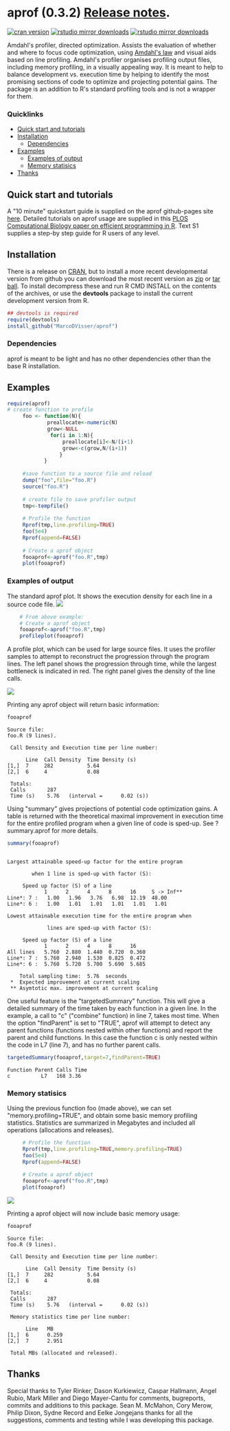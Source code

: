 aprof (0.3.2) [Release notes](http://marcodvisser.github.io/aprof/).
=====

[![cran version](http://www.r-pkg.org/badges/version/aprof)](http://cran.rstudio.com/web/packages/aprof)
[![rstudio mirror downloads](http://cranlogs.r-pkg.org/badges/aprof?color=E664A4)](https://github.com/metacran/cranlogs.app)
[![rstudio mirror downloads](http://cranlogs.r-pkg.org/badges/grand-total/aprof?color=333FFF)](https://github.com/metacran/cranlogs.app)



Amdahl's profiler, directed optimization.
Assists the evaluation of whether and where to focus code optimization, using [Amdahl's law](https://en.wikipedia.org/wiki/Amdahl%27s_law) and visual aids based on line profiling. Amdahl's profiler organises profiling output files, including memory profiling, in a visually appealing way. It is meant to help to balance development vs. execution time by helping to identify the most promising sections of code to optimize and projecting potential gains. The package is an addition to R's standard profiling tools and is not a wrapper for them.

### Quicklinks

-   [Quick start and tutorials](#quick-start-and-tutorials)
-   [Installation](#the-online-code-files-from-s1-text)
	-   [Dependencies](#dependencies)
-   [Examples](#examples)
    -   [Examples of output](#examples-of-output)
    -   [Memory statisics](#memory-statisics)
-   [Thanks](#thanks)
  

## Quick start and tutorials

A "10 minute" quickstart guide is supplied on the aprof github-pages site [here](http://marcodvisser.github.io/aprof/Quickstart.html). Detailed tutorials on aprof usage are supplied in this [PLOS Computational Biology paper on efficient programming in R](http://journals.plos.org/ploscompbiol/article?id=10.1371/journal.pcbi.1004140). Text S1 supplies a step-by step guide for R users of any level.


## Installation

There is a release on [CRAN](http://cran.r-project.org/web/packages/aprof/index.html),
but to install a more recent developmental version from github you can download the most recent version as [zip](https://github.com/MarcoDVisser/aprof/zipball/master) 
or [tar ball](https://github.com/MarcoDVisser/aprof/tarball/master).
To install decompress these and run R CMD INSTALL on the contents of the archives, or use the **devtools** package to install the current development version from R.


```r
## devtools is required
require(devtools)
install_github("MarcoDVisser/aprof")
```
### Dependencies

aprof is meant to be light and has no other dependencies other than the base R installation.

## Examples

```r
require(aprof)
# create function to profile
     foo <- function(N){
             preallocate<-numeric(N)
             grow<-NULL
              for(i in 1:N){
                  preallocate[i]<-N/(i+1)
                  grow<-c(grow,N/(i+1))
                 }
            }
     
     #save function to a source file and reload
     dump("foo",file="foo.R")
     source("foo.R")
     
     # create file to save profiler output
     tmp<-tempfile()
     
     # Profile the function
     Rprof(tmp,line.profiling=TRUE)
     foo(5e4)
     Rprof(append=FALSE)
     
     # Create a aprof object
     fooaprof<-aprof("foo.R",tmp)
     plot(fooaprof)
```
### Examples of output
The standard aprof plot. It shows the execution density for each
line in a source code file.
![](http://i.imgur.com/lb1UBCI.png)

``` r
    # From above example:
    # Create a aprof object
    fooaprof<-aprof("foo.R",tmp)
    profileplot(fooaprof)
``` 

A profile plot, which can be used for large source files. It uses the profiler samples to attempt to reconstruct the progression through the program lines. The left panel shows the progression through time, while the largest bottleneck is indicated in red. The right panel gives the density of the line calls.

![](http://i.imgur.com/yFy3fLY.png)


Printing any aprof object will return basic information:
```r
fooaprof
```

```
Source file:
foo.R (9 lines).

 Call Density and Execution time per line number:

      Line  Call Density  Time Density (s)
[1,]  7     282           5.64            
[2,]  6     4             0.08            

 Totals:
 Calls		 287 
 Time (s)	 5.76 	(interval = 	 0.02 (s))
```

Using "summary" gives projections of potential code optimization gains. A table is returned with the theoretical maximal improvement in execution time for the entire profiled program when a given line of code is sped-up. See ?summary.aprof for more details.

```r
summary(fooaprof)
```
```

Largest attainable speed-up factor for the entire program

        when 1 line is sped-up with factor (S): 

	 Speed up factor (S) of a line 
            1      2      4      8      16     S -> Inf**
Line*: 7 :   1.00   1.96   3.76   6.98  12.19  48.00     
Line*: 6 :   1.00   1.01   1.01   1.01   1.01   1.01     

Lowest attainable execution time for the entire program when

             lines are sped-up with factor (S):

	 Speed up factor (S) of a line  
            1      2      4      8      16   
All lines   5.760  2.880  1.440  0.720  0.360
Line*: 7 :  5.760  2.940  1.530  0.825  0.472
Line*: 6 :  5.760  5.720  5.700  5.690  5.685

    Total sampling time:  5.76  seconds
 *  Expected improvement at current scaling
 ** Asymtotic max. improvement at current scaling
```
One useful feature is the "targetedSummary" function. This will give a detailed summary of the time taken by each function in a given line. In the example, a call to "c" ("combine" function) in line 7, takes most time. When the option "findParent" is set to "TRUE", aprof will attempt to detect any parent functions (functions nested within other functions) and report the parent and child functions. In this case the function c is only nested within the code in L7 (line 7), and has no further parent calls.   

```r
targetedSummary(fooaprof,target=7,findParent=TRUE)
```

```
Function Parent Calls Time
c   	   L7   168 3.36
```

### Memory statisics
Using the previous function foo (made above), we can set "memory.profiling=TRUE",
and obtain some basic memory profiling statistics. Statistics are summarized in
Megabytes and included all operations (allocations and releases). 

```r
     # Profile the function
     Rprof(tmp,line.profiling=TRUE,memory.profiling=TRUE)
     foo(5e4)
     Rprof(append=FALSE)
     
     # Create a aprof object
     fooaprof<-aprof("foo.R",tmp)
     plot(fooaprof)
```

![](http://i.imgur.com/61GZdot.png)

Printing a aprof object will now include basic memory usage:
```r
fooaprof
```

```
Source file:
foo.R (9 lines).

 Call Density and Execution time per line number:

      Line  Call Density  Time Density (s)
[1,]  7     282           5.64            
[2,]  6     4             0.08            

 Totals:
 Calls		 287 
 Time (s)	 5.76 	(interval = 	 0.02 (s))

 Memory statistics time per line number:

      Line   MB   
[1,]  6      0.259
[2,]  7      2.951

 Total MBs (allocated and released).
```

## Thanks
Special thanks to Tyler Rinker, Dason Kurkiewicz, Caspar Hallmann, Angel Rubio, Mark Miller and Diego Mayer-Cantu for comments, bugreports, commits and additions to this package. Sean M. McMahon, Cory Merow, Philip Dixon, Sydne Record and Eelke Jongejans thanks for all the suggestions, comments and testing while I was developing this package.

